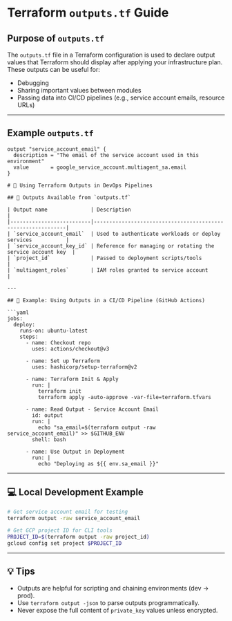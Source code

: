 # Terraform `outputs.tf` Guide

## Purpose of `outputs.tf`

The `outputs.tf` file in a Terraform configuration is used to declare output values that Terraform should display after applying your infrastructure plan. These outputs can be useful for:

- Debugging
- Sharing important values between modules
- Passing data into CI/CD pipelines (e.g., service account emails, resource URLs)

---

## Example `outputs.tf`

````hcl
output "service_account_email" {
  description = "The email of the service account used in this environment"
  value       = google_service_account.multiagent_sa.email
}

# 📘 Using Terraform Outputs in DevOps Pipelines

## 🚀 Outputs Available from `outputs.tf`

| Output name              | Description                                                 |
|--------------------------|-------------------------------------------------------------|
| `service_account_email`  | Used to authenticate workloads or deploy services           |
| `service_account_key_id` | Reference for managing or rotating the service account key  |
| `project_id`             | Passed to deployment scripts/tools                          |
| `multiagent_roles`       | IAM roles granted to service account                        |

---

## 🔧 Example: Using Outputs in a CI/CD Pipeline (GitHub Actions)

```yaml
jobs:
  deploy:
    runs-on: ubuntu-latest
    steps:
      - name: Checkout repo
        uses: actions/checkout@v3

      - name: Set up Terraform
        uses: hashicorp/setup-terraform@v2

      - name: Terraform Init & Apply
        run: |
          terraform init
          terraform apply -auto-approve -var-file=terraform.tfvars

      - name: Read Output - Service Account Email
        id: output
        run: |
          echo "sa_email=$(terraform output -raw service_account_email)" >> $GITHUB_ENV
        shell: bash

      - name: Use Output in Deployment
        run: |
          echo "Deploying as ${{ env.sa_email }}"
````

---

## 💻 Local Development Example

```bash
# Get service account email for testing
terraform output -raw service_account_email

# Get GCP project ID for CLI tools
PROJECT_ID=$(terraform output -raw project_id)
gcloud config set project $PROJECT_ID
```

---

## 💡 Tips

- Outputs are helpful for scripting and chaining environments (dev → prod).
- Use `terraform output -json` to parse outputs programmatically.
- Never expose the full content of `private_key` values unless encrypted.
